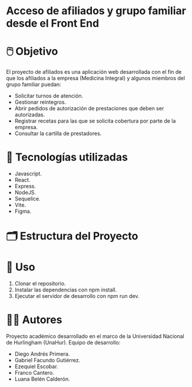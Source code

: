 # Acceso de afiliados y grupo familiar desde el Front End

# 🖱️ Objetivo
El proyecto de afiliados es una aplicación web desarrollada con el fin de que los afiliados a la empresa (Medicina Integral) y algunos miembros del grupo familiar puedan:

* Solicitar turnos de atención.
* Gestionar reintegros.
* Abrir pedidos de autorización de prestaciones que deben ser autorizadas.
* Registrar recetas para las que se solicita cobertura por parte de la empresa.
* Consultar la cartilla de prestadores.

# 💾 Tecnologías utilizadas
* Javascript. 
* React.
* Express.
* NodeJS.
* Sequelice.
* Vite.
* Figma.

# 🗂️ Estructura del Proyecto

# 🚀 Uso
1. Clonar el repositorio.
2. Instalar las dependencias con npm install.
3. Ejecutar el servidor de desarrollo con npm run dev.

# 🧑‍💻 Autores
Proyecto académico desarrollado en el marco de la Universidad Nacional de Hurlingham (UnaHur). Equipo de desarrollo:

* Diego Andrés Primera.
* Gabriel Facundo Gutiérrez.
* Ezequiel Escobar.
* Franco Cantero.
* Luana Belén Calderón.
